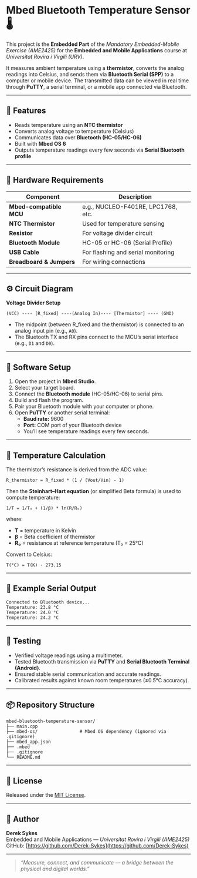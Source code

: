 # Mbed Bluetooth Temperature Sensor 🌡️

This project is the **Embedded Part** of the *Mandatory Embedded-Mobile Exercise (AME2425)* for the **Embedded and Mobile Applications** course at *Universitat Rovira i Virgili (URV)*.

It measures ambient temperature using a **thermistor**, converts the analog readings into Celsius, and sends them via **Bluetooth Serial (SPP)** to a computer or mobile device. The transmitted data can be viewed in real time through **PuTTY**, a serial terminal, or a mobile app connected via Bluetooth.

---

## 🔧 Features
- Reads temperature using an **NTC thermistor**
- Converts analog voltage to temperature (Celsius)
- Communicates data over **Bluetooth (HC-05/HC-06)**
- Built with **Mbed OS 6**
- Outputs temperature readings every few seconds via **Serial Bluetooth profile**

---

## 🧰 Hardware Requirements
| Component | Description |
|------------|-------------|
| **Mbed-compatible MCU** | e.g., NUCLEO-F401RE, LPC1768, etc. |
| **NTC Thermistor** | Used for temperature sensing |
| **Resistor** | For voltage divider circuit |
| **Bluetooth Module** | HC-05 or HC-06 (Serial Profile) |
| **USB Cable** | For flashing and serial monitoring |
| **Breadboard & Jumpers** | For wiring connections |

---

## ⚙️ Circuit Diagram
**Voltage Divider Setup**
```
(VCC) ---- [R_fixed] ----(Analog In)---- [Thermistor] ---- (GND)
```
- The midpoint (between R_fixed and the thermistor) is connected to an analog input pin (e.g., `A0`).
- The Bluetooth TX and RX pins connect to the MCU’s serial interface (e.g., `D1` and `D0`).

---

## 🧠 Software Setup
1. Open the project in **Mbed Studio**.
2. Select your target board.
3. Connect the **Bluetooth module** (HC-05/HC-06) to serial pins.
4. Build and flash the program.
5. Pair your Bluetooth module with your computer or phone.
6. Open **PuTTY** or another serial terminal:
   - **Baud rate:** 9600  
   - **Port:** COM port of your Bluetooth device  
   - You’ll see temperature readings every few seconds.

---

## 🧮 Temperature Calculation
The thermistor’s resistance is derived from the ADC value:
```
R_thermistor = R_fixed * (1 / (Vout/Vin) - 1)
```
Then the **Steinhart–Hart equation** (or simplified Beta formula) is used to compute temperature:
```
1/T = 1/T₀ + (1/β) * ln(R/R₀)
```
where:
- **T** = temperature in Kelvin  
- **β** = Beta coefficient of thermistor  
- **R₀** = resistance at reference temperature (T₀ = 25°C)  

Convert to Celsius:
```
T(°C) = T(K) - 273.15
```

---

## 🧪 Example Serial Output
```
Connected to Bluetooth device...
Temperature: 23.8 °C
Temperature: 24.0 °C
Temperature: 24.2 °C
```

---

## 🧩 Testing
- Verified voltage readings using a multimeter.
- Tested Bluetooth transmission via **PuTTY** and **Serial Bluetooth Terminal (Android)**.
- Ensured stable serial communication and accurate readings.
- Calibrated results against known room temperatures (±0.5°C accuracy).

---

## 📦 Repository Structure
```
mbed-bluetooth-temperature-sensor/
├── main.cpp
├── mbed-os/                # Mbed OS dependency (ignored via .gitignore)
├── mbed_app.json
├── .mbed
├── .gitignore
└── README.md
```

---

## 📜 License
Released under the [MIT License](LICENSE).

---

## 👤 Author
**Derek Sykes**  
Embedded and Mobile Applications — *Universitat Rovira i Virgili (AME2425)*  
GitHub: [https://github.com/Derek-Sykes](https://github.com/Derek-Sykes)

---

> *“Measure, connect, and communicate — a bridge between the physical and digital worlds.”*
